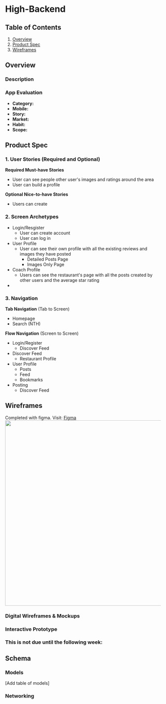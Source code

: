 # High-Backend

## Table of Contents
1. [Overview](#Overview)
1. [Product Spec](#Product-Spec)
1. [Wireframes](#Wireframes)

## Overview
### Description

### App Evaluation
- **Category:** 
- **Mobile:**
- **Story:** 
- **Market:**  
- **Habit:**  
- **Scope:** 


## Product Spec

### 1. User Stories (Required and Optional)

**Required Must-have Stories**

* User can see people other user's images and ratings around the area
* User can build a profile

**Optional Nice-to-have Stories**

* Users can create 

### 2. Screen Archetypes

* Login/Resgister
   * User can create account
   * User can log in
* User Profile
    * User can see their own profile with all the existing reviews and images they have posted
        * Detailed Posts Page
        * Images Only Page
* Coach Profile
    * Users can see the restaurant's page with all the posts created by other users and the average star rating
* 
### 3. Navigation

**Tab Navigation** (Tab to Screen)

* Homepage
* Search (NTH)

**Flow Navigation** (Screen to Screen)

* Login/Register
   * Discover Feed
* Discover Feed
   * Restaurant Profile
* User Profile
    * Posts
    * Feed
    * Bookmarks
* Posting
    * Discover Feed

## Wireframes
Completed with figma. Visit: [Figma](https://www.figma.com/file/eJfL7WNLPKEzBeorTCIG7I/Prototyping-in-Figma?node-id=0%3A1&t=85HIRKXqrNsZTlsW-1)
<img src="Assets/wireframe.png" width=600>

###  Digital Wireframes & Mockups


###  Interactive Prototype



### This is not due until the following week: 
## Schema 


### Models
[Add table of models]
### Networking


